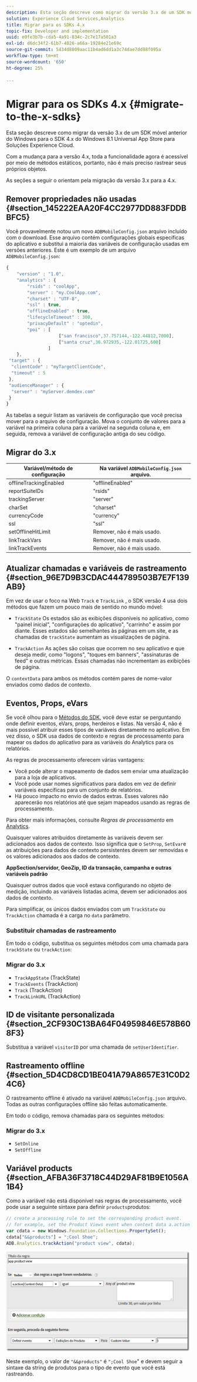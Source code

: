 ```yaml
---
description: Esta seção descreve como migrar da versão 3.x de um SDK móvel anterior do Windows para o SDK 4.x do Windows 8.1 Universal App Store para Soluções Experience Cloud.
solution: Experience Cloud Services,Analytics
title: Migrar para os SDKs 4.x
topic-fix: Developer and implementation
uuid: e0fe3b7b-cda5-4a91-834c-2c7e17a501a3
exl-id: d6dc34f2-61b7-4026-a66a-19284e21e69c
source-git-commit: 5434d8809aac11b4ad6dd1a3c74dae7dd98f095a
workflow-type: tm+mt
source-wordcount: '650'
ht-degree: 25%

---
```


# Migrar para os SDKs 4.x {#migrate-to-the-x-sdks}

Esta seção descreve como migrar da versão 3.x de um SDK móvel anterior do Windows para o SDK 4.x do Windows 8.1 Universal App Store para Soluções Experience Cloud.

Com a mudança para a versão 4.x, toda a funcionalidade agora é acessível por meio de métodos estáticos, portanto, não é mais preciso rastrear seus próprios objetos.

As seções a seguir o orientam pela migração da versão 3.x para a 4.x.

## Remover propriedades não usadas {#section_145222EAA20F4CC2977DD883FDDBBFC5}

Você provavelmente notou um novo `ADBMobileConfig.json` arquivo incluído com o download. Esse arquivo contém configurações globais específicas do aplicativo e substitui a maioria das variáveis de configuração usadas em versões anteriores. Este é um exemplo de um arquivo `ADBMobileConfig.json`:

```js
{ 
    "version" : "1.0", 
    "analytics" : { 
        "rsids" : "coolApp", 
        "server" : "my.CoolApp.com", 
        "charset" : "UTF-8", 
        "ssl" : true, 
        "offlineEnabled" : true, 
        "lifecycleTimeout" : 300, 
        "privacyDefault" : "optedin", 
        "poi" : [ 
                    ["san francisco",37.757144,-122.44812,7000], 
                    ["santa cruz",36.972935,-122.01725,600] 
                ] 
    }, 
 "target" : { 
  "clientCode" : "myTargetClientCode", 
  "timeout" : 5 
 }, 
 "audienceManager" : { 
  "server" : "myServer.demdex.com" 
 } 
}
```

As tabelas a seguir listam as variáveis de configuração que você precisa mover para o arquivo de configuração. Mova o conjunto de valores para a variável na primeira coluna para a variável na segunda coluna e, em seguida, remova a variável de configuração antiga do seu código.

## Migrar do 3.x

| Variável/método de configuração | Na variável `ADBMobileConfig.json` arquivo. |
|--- |--- |
| offlineTrackingEnabled | &quot;offlineEnabled&quot; |
| reportSuiteIDs | &quot;rsids&quot; |
| trackingServer | &quot;server&quot; |
| charSet | &quot;charset&quot; |
| currencyCode | &quot;currency&quot; |
| ssl | &quot;ssl&quot; |
| setOfflineHitLimit | Remover, não é mais usado. |
| linkTrackVars | Remover, não é mais usado. |
| linkTrackEvents | Remover, não é mais usado. |

## Atualizar chamadas e variáveis de rastreamento {#section_96E7D9B3CDAC444789503B7E7F139AB9}

Em vez de usar o foco na Web `Track` e `TrackLink` , o SDK versão 4 usa dois métodos que fazem um pouco mais de sentido no mundo móvel:

* `TrackState` Os estados são as exibições disponíveis no aplicativo, como &quot;painel inicial&quot;, &quot;configurações do aplicativo&quot;, &quot;carrinho&quot; e assim por diante. Esses estados são semelhantes às páginas em um site, e as chamadas de `trackState` aumentam as visualizações de página.

* `TrackAction` As ações são coisas que ocorrem no seu aplicativo e que deseja medir, como &quot;logons&quot;, &quot;toques em banners&quot;, &quot;assinaturas de feed&quot; e outras métricas. Essas chamadas não incrementam as exibições de página.

O `contextData` para ambos os métodos contém pares de nome-valor enviados como dados de contexto.

## Eventos, Props, eVars

Se você olhou para o [Métodos do SDK](/help/windows-appstore/c-configuration/methods.md), você deve estar se perguntando onde definir eventos, eVars, props, herdeiros e listas. Na versão 4, não é mais possível atribuir esses tipos de variáveis diretamente no aplicativo. Em vez disso, o SDK usa dados de contexto e regras de processamento para mapear os dados do aplicativo para as variáveis do Analytics para os relatórios.

As regras de processamento oferecem várias vantagens:

* Você pode alterar o mapeamento de dados sem enviar uma atualização para a loja de aplicativos.
* Você pode usar nomes significativos para dados em vez de definir variáveis específicas para um conjunto de relatórios.
* Há pouco impacto no envio de dados extras. Esses valores não aparecerão nos relatórios até que sejam mapeados usando as regras de processamento.

Para obter mais informações, consulte *Regras de processamento* em [Analytics](/help/windows-appstore/analytics/analytics.md).

Quaisquer valores atribuídos diretamente às variáveis devem ser adicionados aos dados de contexto. Isso significa que o `SetProp`, `SetEvar`e as atribuições para dados de contexto persistentes devem ser removidas e os valores adicionados aos dados de contexto.

**AppSection/servidor, GeoZip, ID da transação, campanha e outras variáveis padrão**

Quaisquer outros dados que você estava configurando no objeto de medição, incluindo as variáveis listadas acima, devem ser adicionados aos dados de contexto.

Para simplificar, os únicos dados enviados com um `TrackState` ou `TrackAction` chamada é a carga no `data` parâmetro.

### Substituir chamadas de rastreamento

Em todo o código, substitua os seguintes métodos com uma chamada para `trackState` ou `trackAction`:

### Migrar do 3.x

* `TrackAppState` (TrackState)
* `TrackEvents` (TrackAction)
* `Track` (TrackAction)
* `TrackLinkURL` (TrackAction)

## ID de visitante personalizada {#section_2CF930C13BA64F04959846E578B608F3}

Substitua a variável `visitorID` por uma chamada de `setUserIdentifier`.

## Rastreamento offline {#section_5D4CD8CD1BE041A79A8657E31C0D24C6}

O rastreamento offline é ativado na variável `ADBMobileConfig.json` arquivo. Todas as outras configurações offline são feitas automaticamente.

Em todo o código, remova chamadas para os seguintes métodos:

### Migrar do 3.x

* `SetOnline`
* `SetOffline`

## Variável products  {#section_AFBA36F3718C44D29AF81B9E1056A1B4}

Como a variável não está disponível nas regras de processamento, você pode usar a seguinte sintaxe para definir `products`produtos:

```js
// create a processing rule to set the corresponding product event. 
// for example, set the Product Views event when context data a.action = "product view" 
var cdata = new Windows.Foundation.Collections.PropertySet(); 
cdata["&&products"] = ";Cool Shoe"; 
ADB.Analytics.trackAction("product view", cdata);
```

![](assets/prod-view.png)

Neste exemplo, o valor de `"&&products"` é `";Cool Shoe`&quot; e devem seguir a sintaxe da string de produtos para o tipo de evento que você está rastreando.
